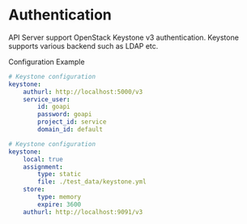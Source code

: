 # Authentication

API Server support OpenStack Keystone v3 authentication.
Keystone supports various backend such as LDAP etc.

Configuration Example

```yaml
# Keystone configuration
keystone:
    authurl: http://localhost:5000/v3
    service_user:
        id: goapi
        password: goapi
        project_id: service
        domain_id: default
```

```yaml
# Keystone configuration
keystone:
    local: true
    assignment:
        type: static
        file: ./test_data/keystone.yml
    store:
        type: memory
        expire: 3600
    authurl: http://localhost:9091/v3
```

